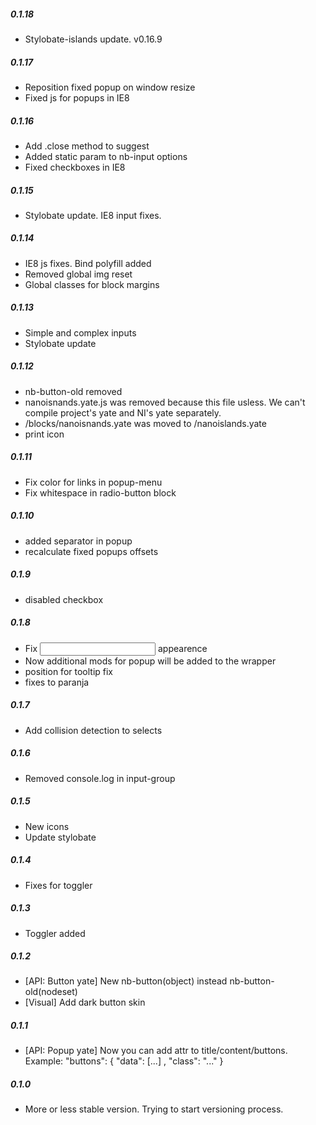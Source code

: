 ##### 0.1.18
 * Stylobate-islands update. v0.16.9

##### 0.1.17
 * Reposition fixed popup on window resize
 * Fixed js for popups in IE8

##### 0.1.16
 * Add .close method to suggest
 * Added static param to nb-input options
 * Fixed checkboxes in IE8

##### 0.1.15
* Stylobate update. IE8 input fixes.

##### 0.1.14
* IE8 js fixes. Bind polyfill added
* Removed global img reset
* Global classes for block margins

##### 0.1.13

* Simple and complex inputs
* Stylobate update

##### 0.1.12
* nb-button-old removed
* nanoisnands.yate.js was removed because this file usless. We can't compile project's yate and NI's yate separately.
* /blocks/nanoisnands.yate was moved to /nanoislands.yate
* print icon

##### 0.1.11
* Fix color for links in popup-menu
* Fix whitespace in radio-button block

##### 0.1.10
* added separator in popup
* recalculate fixed popups offsets

##### 0.1.9
* disabled checkbox

##### 0.1.8

* Fix <input type="search"/> appearence
* Now additional mods for popup will be added to the wrapper
* position for tooltip fix
* fixes to paranja

##### 0.1.7
* Add collision detection to selects

##### 0.1.6
* Removed console.log in input-group

##### 0.1.5
* New icons
* Update stylobate

##### 0.1.4
* Fixes for toggler

##### 0.1.3
* Toggler added

##### 0.1.2
* [API: Button yate] New nb-button(object) instead nb-button-old(nodeset)
* [Visual] Add dark button skin

##### 0.1.1
* [API: Popup yate] Now you can add attr to title/content/buttons. Example: "buttons": { "data": [...] , "class": "..." }

##### 0.1.0
* More or less stable version. Trying to start versioning process.
